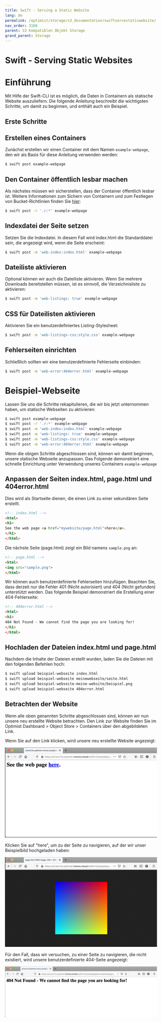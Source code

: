 ```yaml
---
title: Swift - Serving a Static Website
lang: de
permalink: /optimist/storage/s3_documentation/swiftservestaticwebsite/
nav_order: 3160
parent: S3 Kompatiblen Objekt Storage
grand_parent: Storage
---
```


# Swift - Serving Static Websites

# Einführung
Mit Hilfe der Swift-CLI ist es möglich, die Daten in Containern als statische Website auszuliefern. Die folgende Anleitung beschreibt die wichtigsten Schritte, um damit zu beginnen, und enthält auch ein Beispiel.

## Erste Schritte

## Erstellen eines Containers
Zunächst erstellen wir einen Container mit dem Namen `example-webpage`, den wir als Basis für diese Anleitung verwenden werden:
```bash
$ swift post example-webpage
```

## Den Container öffentlich lesbar machen
Als nächstes müssen wir sicherstellen, dass der Container öffentlich lesbar ist. Weitere Informationen zum Sichern von Containern und zum Festlegen von Bucket-Richtlinien finden Sie [hier](/optimist/storage/s3_documentation/security/):
```bash
$ swift post -r '.r:*' example-webpage
```

## Indexdatei der Seite setzen
Setzen Sie die Indexdatei. In diesem Fall wird index.html die Standarddatei sein, die angezeigt wird, wenn die Seite erscheint:
```bash
$ swift post -m 'web-index:index.html' example-webpage
```

## Dateiliste aktivieren
Optional können wir auch die Dateiliste aktivieren. Wenn Sie mehrere Downloads bereitstellen müssen, ist es sinnvoll, die Verzeichnisliste zu aktivieren:
```bash
$ swift post -m 'web-listings: true' example-webpage
```

## CSS für Dateilisten aktivieren
Aktivieren Sie ein benutzerdefiniertes Listing-Stylesheet:
```bash
$ swift post -m 'web-listings-css:style.css' example-webpage
```

## Fehlerseiten einrichten
Schließlich sollten wir eine benutzerdefinierte Fehlerseite einbinden:
```bash
$ swift post -m 'web-error:404error.html' example-webpage
```

# Beispiel-Webseite

Lassen Sie uns die Schritte rekapitulieren, die wir bis jetzt unternommen haben, um statische Webseiten zu aktivieren:
```bash
$ swift post example-webpage
$ swift post -r '.r:*' example-webpage
$ swift post -m 'web-index:index.html' example-webpage
$ swift post -m 'web-listings: true' example-webpage
$ swift post -m 'web-listings-css:style.css' example-webpage
$ swift post -m 'web-error:404error.html' example-webpage
```

Wenn die obigen Schritte abgeschlossen sind, können wir damit beginnen, unsere statische Webseite anzupassen. Das Folgende demonstriert eine schnelle Einrichtung unter Verwendung unseres Containers `example-webpage`

## Anpassen der Seiten index.html, page.html und 404error.html

Dies wird als Startseite dienen, die einen Link zu einer sekundären Seite erstellt.
```html
<!-- index.html -->
<html>
<h1>
See the web page <a href="mywebsite/page.html">here</a>.
</h1>
</html>
```

Die nächste Seite (page.html) zeigt ein Bild namens `sample.png` an:
```html
<!-- page.html -->
<html>
<img src="sample.png">
</html>
```

Wir können auch benutzerdefinierte Fehlerseiten hinzufügen. Beachten Sie, dass derzeit nur die Fehler 401 (Nicht autorisiert) und 404 (Nicht gefunden) unterstützt werden. Das folgende Beispiel demonstriert die Erstellung einer 404-Fehlerseite:
```html
<!-- 404error.html -->
<html>
<h1>
404 Not Found - We cannot find the page you are looking for!
</h1>
</html>
```

## Hochladen der Dateien index.html und page.html
Nachdem die Inhalte der Dateien erstellt wurden, laden Sie die Dateien mit den folgenden Befehlen hoch:
```bash
$ swift upload beispiel-webseite index.html
$ swift upload beispiel-webseite meinewebseite/seite.html
$ swift upload beispiel-webseite-meine-website/beispiel.png
$ swift upload beispiel-webseite 404error.html
```

## Betrachten der Website
Wenn alle oben genannten Schritte abgeschlossen sind, können wir nun unsere neu erstellte Website betrachten. Den Link zur Website finden Sie im Optimist Dashboard > Object Store > Containers über den abgebildeten Link.

Wenn Sie auf den Link klicken, wird unsere neu erstellte Website angezeigt:

![](attachments/Webpage01.png)

Klicken Sie auf "here", um zu der Seite zu navigieren, auf der wir unser Beispielbild hochgeladen haben:

![](attachments/Webpage02.png)

Für den Fall, dass wir versuchen, zu einer Seite zu navigieren, die nicht existiert, wird unsere benutzerdefinierte 404-Seite angezeigt:

![](attachments/Webpage03.png)
